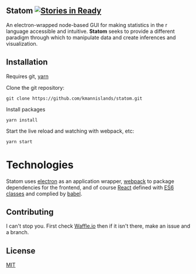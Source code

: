 
## Statom [![Stories in Ready](https://badge.waffle.io/kmannislands/statom.png?label=ready&title=Ready)](https://waffle.io/kmannislands/statom)

An electron-wrapped node-based GUI for making statistics in the r language accessible and intuitive. **Statom** seeks to provide a different paradigm through which to manipulate data and create inferences and visualization.

## Installation

Requires git, [yarn](https://yarnpkg.com/en/docs/install)

Clone the git repository:
```
git clone https://github.com/kmannislands/statom.git
```
Install packages
```
yarn install
```
Start the live reload and watching with webpack, etc:
```
yarn start
```

# Technologies

Statom uses [electron](http://electron.atom.io/) as an application wrapper, [webpack](https://webpack.github.io/) to package dependencies for the frontend, and of course [React](https://facebook.github.io/react/) defined with [ES6 classes](https://developer.mozilla.org/en-US/docs/Web/JavaScript/Reference/Classes) and complied by [babel](https://babeljs.io/).


## Contributing

I can't stop you. First check [Waffle.io](https://waffle.io/kmannislands/statom) then if it isn't there, make an issue and a branch.

## License

[MIT](https://opensource.org/licenses/MIT)

[screenshot]: assets/screenshot.png
